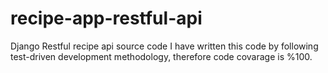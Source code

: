 # recipe-app-restful-api
Django Restful recipe api source code
I have written this code by following test-driven development methodology, therefore code covarage is %100.

